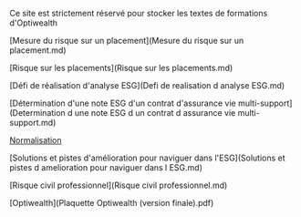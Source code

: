 Ce site est strictement réservé pour stocker les textes de formations d'Optiwealth

[Mesure du risque sur un placement](Mesure du risque sur un placement.md)

[Risque sur les placements](Risque sur les placements.md)

[Défi de réalisation d'analyse ESG](Defi de realisation d analyse ESG.md)

[Détermination d'une note ESG d'un contrat d'assurance vie multi-support](Determination d une note ESG d un contrat d assurance vie multi-support.md)

[Normalisation](Normalisation.md)

[Solutions et pistes d'amélioration pour naviguer dans l'ESG](Solutions et pistes d amelioration pour naviguer dans l ESG.md)

[Risque civil professionnel](Risque civil professionnel.md)

[Optiwealth](Plaquette Optiwealth (version finale).pdf)

